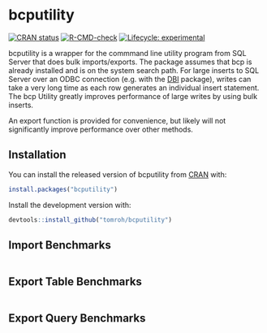 
# bcputility

<!-- badges: start -->
[![CRAN status](https://www.r-pkg.org/badges/version/bcputility)](https://CRAN.R-project.org/package=bcputility)
[![R-CMD-check](https://github.com/tomroh/bcputility/workflows/R-CMD-check/badge.svg)](https://github.com/tomroh/bcputility/actions)
[![Lifecycle: experimental](https://img.shields.io/badge/lifecycle-experimental-orange.svg)](https://lifecycle.r-lib.org/articles/stages.html#experimental-1)
<!-- badges: end -->

bcputility is a wrapper for the commmand line utility program from SQL Server 
that does bulk imports/exports. The package assumes that bcp is already installed 
and is on the system search path. For large inserts to SQL Server over an 
ODBC connection (e.g. with the [DBI](https://db.rstudio.com/dbi/) package), 
writes can take a very long time as each row generates an individual insert 
statement. The bcp Utility greatly improves performance of large writes by 
using bulk inserts.

An export function is provided for convenience, but likely will not significantly
improve performance over other methods.


## Installation

You can install the released version of bcputility from [CRAN](https://CRAN.R-project.org) with:

``` r
install.packages("bcputility")
```

Install the development version with:

```r
devtools::install_github("tomroh/bcputility")
```

## Import Benchmarks

``` r

```

## Export Table Benchmarks

``` r

```

## Export Query Benchmarks

``` r

```

